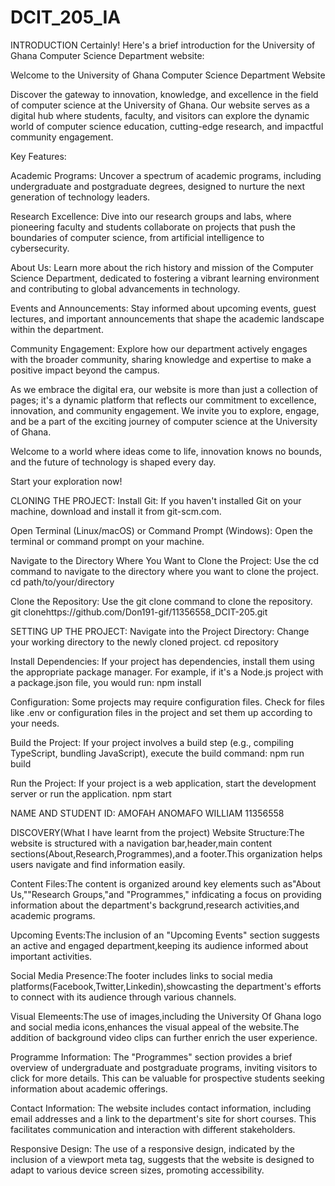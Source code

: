 # DCIT_205_IA 
INTRODUCTION
Certainly! Here's a brief introduction for the University of Ghana Computer Science Department website:

Welcome to the University of Ghana Computer Science Department Website

Discover the gateway to innovation, knowledge, and excellence in the field of computer science at the University of Ghana. Our website serves as a digital hub where students, faculty, and visitors can explore the dynamic world of computer science education, cutting-edge research, and impactful community engagement.

Key Features:

Academic Programs: Uncover a spectrum of academic programs, including undergraduate and postgraduate degrees, designed to nurture the next generation of technology leaders.

Research Excellence: Dive into our research groups and labs, where pioneering faculty and students collaborate on projects that push the boundaries of computer science, from artificial intelligence to cybersecurity.

About Us: Learn more about the rich history and mission of the Computer Science Department, dedicated to fostering a vibrant learning environment and contributing to global advancements in technology.

Events and Announcements: Stay informed about upcoming events, guest lectures, and important announcements that shape the academic landscape within the department.

Community Engagement: Explore how our department actively engages with the broader community, sharing knowledge and expertise to make a positive impact beyond the campus.

As we embrace the digital era, our website is more than just a collection of pages; it's a dynamic platform that reflects our commitment to excellence, innovation, and community engagement. We invite you to explore, engage, and be a part of the exciting journey of computer science at the University of Ghana.

Welcome to a world where ideas come to life, innovation knows no bounds, and the future of technology is shaped every day.

Start your exploration now!

CLONING THE PROJECT:
Install Git:
If you haven't installed Git on your machine, download and install it from git-scm.com.

Open Terminal (Linux/macOS) or Command Prompt (Windows):
Open the terminal or command prompt on your machine.

Navigate to the Directory Where You Want to Clone the Project:
Use the cd command to navigate to the directory where you want to clone the project.
cd path/to/your/directory

Clone the Repository:
Use the git clone command to clone the repository.
git clonehttps://github.com/Don191-gif/11356558_DCIT-205.git

SETTING UP THE PROJECT:
Navigate into the Project Directory:
Change your working directory to the newly cloned project.
cd repository

Install Dependencies:
If your project has dependencies, install them using the appropriate package manager. For example, if it's a Node.js project with a package.json file, you would run:
npm install

Configuration:
Some projects may require configuration files. Check for files like .env or configuration files in the project and set them up according to your needs.

Build the Project:
If your project involves a build step (e.g., compiling TypeScript, bundling JavaScript), execute the build command:
npm run build

Run the Project:
If your project is a web application, start the development server or run the application.
npm start

NAME AND STUDENT ID:
AMOFAH ANOMAFO WILLIAM
11356558

DISCOVERY(What I have learnt from the project)
Website Structure:The website is structured with a navigation bar,header,main content sections(About,Research,Programmes),and a footer.This organization helps users navigate and find information easily.

Content Files:The content is organized around key elements such as"About Us,""Research Groups,"and "Programmes," infdicating a focus on providing information about the department's backgrund,research activities,and academic programs.

Upcoming Events:The inclusion of an "Upcoming Events" section suggests an active and engaged department,keeping its audience informed about important activities.

Social Media Presence:The footer includes links to social media platforms(Facebook,Twitter,Linkedin),showcasting the department's efforts to connect with its audience through various channels.

Visual Elemeents:The use of images,including the University Of Ghana logo and social media icons,enhances the visual appeal of the website.The addition of background video clips can further enrich the user experience.

Programme Information: The "Programmes" section provides a brief overview of undergraduate and postgraduate programs, inviting visitors to click for more details. This can be valuable for prospective students seeking information about academic offerings.

Contact Information: The website includes contact information, including email addresses and a link to the department's site for short courses. This facilitates communication and interaction with different stakeholders.

Responsive Design: The use of a responsive design, indicated by the inclusion of a viewport meta tag, suggests that the website is designed to adapt to various device screen sizes, promoting accessibility.


